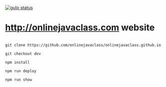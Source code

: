 [![gulp status](https://github.com/onlinejavaclass/onlinejavaclass.github.io/actions/workflows/npm-publish.yml/badge.svg)](https://github.com/onlinejavaclass/onlinejavaclass.github.io/actions/workflows/npm-publish.yml)

# http://onlinejavaclass.com website

```

git clone https://github.com/onlinejavaclass/onlinejavaclass.github.io

git checkout dev

npm install

npm run deploy

npm run show

```



